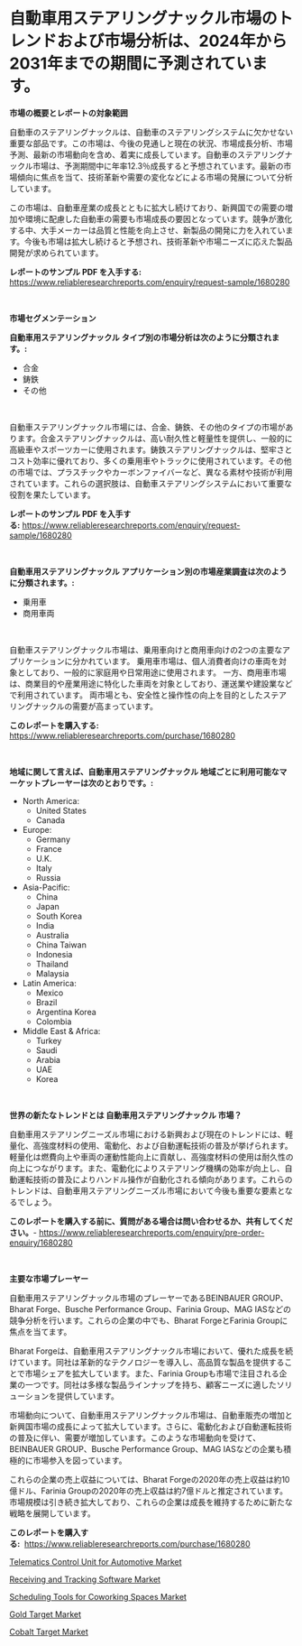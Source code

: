 <p><h1>自動車用ステアリングナックル市場のトレンドおよび市場分析は、2024年から2031年までの期間に予測されています。</h1></p><p><strong>市場の概要とレポートの対象範囲</strong></p>
<p><p>自動車のステアリングナックルは、自動車のステアリングシステムに欠かせない重要な部品です。この市場は、今後の見通しと現在の状況、市場成長分析、市場予測、最新の市場動向を含め、着実に成長しています。自動車のステアリングナックル市場は、予測期間中に年率12.3％成長すると予想されています。最新の市場傾向に焦点を当て、技術革新や需要の変化などによる市場の発展について分析しています。</p><p>この市場は、自動車産業の成長とともに拡大し続けており、新興国での需要の増加や環境に配慮した自動車の需要も市場成長の要因となっています。競争が激化する中、大手メーカーは品質と性能を向上させ、新製品の開発に力を入れています。今後も市場は拡大し続けると予想され、技術革新や市場ニーズに応えた製品開発が求められています。</p></p>
<p><strong>レポートのサンプル PDF を入手する:</strong> <a href="https://www.reliableresearchreports.com/enquiry/request-sample/1680280">https://www.reliableresearchreports.com/enquiry/request-sample/1680280</a></p>
<p>&nbsp;</p>
<p><strong>市場セグメンテーション</strong></p>
<p><strong>自動車用ステアリングナックル タイプ別の市場分析は次のように分類されます。:</strong></p>
<p><ul><li>合金</li><li>鋳鉄</li><li>その他</li></ul></p>
<p>&nbsp;</p>
<p><p>自動車ステアリングナックル市場には、合金、鋳鉄、その他のタイプの市場があります。合金ステアリングナックルは、高い耐久性と軽量性を提供し、一般的に高級車やスポーツカーに使用されます。鋳鉄ステアリングナックルは、堅牢さとコスト効率に優れており、多くの乗用車やトラックに使用されています。その他の市場では、プラスチックやカーボンファイバーなど、異なる素材や技術が利用されています。これらの選択肢は、自動車ステアリングシステムにおいて重要な役割を果たしています。</p></p>
<p><strong>レポートのサンプル PDF を入手する:</strong>&nbsp;<a href="https://www.reliableresearchreports.com/enquiry/request-sample/1680280">https://www.reliableresearchreports.com/enquiry/request-sample/1680280</a></p>
<p>&nbsp;</p>
<p><strong> 自動車用ステアリングナックル アプリケーション別の市場産業調査は次のように分類されます。:</strong></p>
<p><ul><li>乗用車</li><li>商用車両</li></ul></p>
<p>&nbsp;</p>
<p><p>自動車ステアリングナックル市場は、乗用車向けと商用車向けの2つの主要なアプリケーションに分かれています。 乗用車市場は、個人消費者向けの車両を対象としており、一般的に家庭用や日常用途に使用されます。 一方、商用車市場は、商業目的や産業用途に特化した車両を対象としており、運送業や建設業などで利用されています。 両市場とも、安全性と操作性の向上を目的としたステアリングナックルの需要が高まっています。</p></p>
<p><strong>このレポートを購入する:</strong>&nbsp; <a href="https://www.reliableresearchreports.com/purchase/1680280">https://www.reliableresearchreports.com/purchase/1680280</a></p>
<p>&nbsp;</p>
<p><strong>地域に関して言えば、自動車用ステアリングナックル 地域ごとに利用可能なマーケットプレーヤーは次のとおりです。:</strong></p>
<p><ul>
    <li>
        North America:
        <ul>
            <li>United States</li>
            <li>Canada</li>
        </ul>
    </li>
    <li>
        Europe:
        <ul>
            <li>Germany</li>
            <li>France</li>
            <li>U.K.</li>
            <li>Italy</li>
            <li>Russia</li>
        </ul>
    </li>
    <li>
        Asia-Pacific:
        <ul>
            <li>China</li>
            <li>Japan</li>
            <li>South Korea</li>
            <li>India</li>
            <li>Australia</li>
            <li>China Taiwan</li>
            <li>Indonesia</li>
            <li>Thailand</li>
            <li>Malaysia</li>
        </ul>
    </li>
    <li>
        Latin America:
        <ul>
            <li>Mexico</li>
            <li>Brazil</li>
            <li>Argentina Korea</li>
            <li>Colombia</li>
        </ul>
    </li>
    <li>
        Middle East & Africa:
        <ul>
            <li>Turkey</li>
            <li>Saudi</li>
            <li>Arabia</li>
            <li>UAE</li>
            <li>Korea</li>
        </ul>
    </li>
    </ul></p>
<p>&nbsp;</p>
<p><strong>世界の新たなトレンドとは 自動車用ステアリングナックル 市場？</strong></p>
<p><p>自動車用ステアリングニーズル市場における新興および現在のトレンドには、軽量化、高強度材料の使用、電動化、および自動運転技術の普及が挙げられます。軽量化は燃費向上や車両の運動性能向上に貢献し、高強度材料の使用は耐久性の向上につながります。また、電動化によりステアリング機構の効率が向上し、自動運転技術の普及によりハンドル操作が自動化される傾向があります。これらのトレンドは、自動車用ステアリングニーズル市場において今後も重要な要素となるでしょう。</p></p>
<p><strong>このレポートを購入する前に、質問がある場合は問い合わせるか、共有してください。</strong>- <a href="https://www.reliableresearchreports.com/enquiry/pre-order-enquiry/1680280">https://www.reliableresearchreports.com/enquiry/pre-order-enquiry/1680280</a></p>
<p>&nbsp;</p>
<p><strong>主要な市場プレーヤー</strong></p>
<p><p>自動車用ステアリングナックル市場のプレーヤーであるBEINBAUER GROUP、Bharat Forge、Busche Performance Group、Farinia Group、MAG IASなどの競争分析を行います。これらの企業の中でも、Bharat ForgeとFarinia Groupに焦点を当てます。</p><p>Bharat Forgeは、自動車用ステアリングナックル市場において、優れた成長を続けています。同社は革新的なテクノロジーを導入し、高品質な製品を提供することで市場シェアを拡大しています。また、Farinia Groupも市場で注目される企業の一つです。同社は多様な製品ラインナップを持ち、顧客ニーズに適したソリューションを提供しています。</p><p>市場動向について、自動車用ステアリングナックル市場は、自動車販売の増加と新興国市場の成長によって拡大しています。さらに、電動化および自動運転技術の普及に伴い、需要が増加しています。このような市場動向を受けて、BEINBAUER GROUP、Busche Performance Group、MAG IASなどの企業も積極的に市場参入を図っています。</p><p>これらの企業の売上収益については、Bharat Forgeの2020年の売上収益は約10億ドル、Farinia Groupの2020年の売上収益は約7億ドルと推定されています。市場規模は引き続き拡大しており、これらの企業は成長を維持するために新たな戦略を展開しています。</p></p>
<p><strong>このレポートを購入する:</strong>&nbsp;&nbsp;<a href="https://www.reliableresearchreports.com/purchase/1680280">https://www.reliableresearchreports.com/purchase/1680280</a></p>
<p><p><a href="https://issuu.com/reportprime-2/docs/telematics-control-unit-for-automotive-market-size">Telematics Control Unit for Automotive Market</a></p><p><a href="https://scarlet-rocket-c63.notion.site/Receiving-and-Tracking-Software-Market-Research-Report-Unlocks-Analysis-on-the-Market-Financial-Stat-bb23f8281b9a4f6fb5fb066f9c490c93">Receiving and Tracking Software Market</a></p><p><a href="https://fearless-okapi-6c8.notion.site/Scheduling-Tools-for-Coworking-Spaces-Market-Size-Evaluating-its-Market-Trends-Growth-and-Project-97fde74d44d34a07bcfcb8a344341942">Scheduling Tools for Coworking Spaces Market</a></p><p><a href="https://github.com/lylyparadise/Market-Research-Report-List-2/blob/main/gold-target-market.md">Gold Target Market</a></p><p><a href="https://github.com/johnbach50/Market-Research-Report-List-2/blob/main/cobalt-target-market.md">Cobalt Target Market</a></p></p>